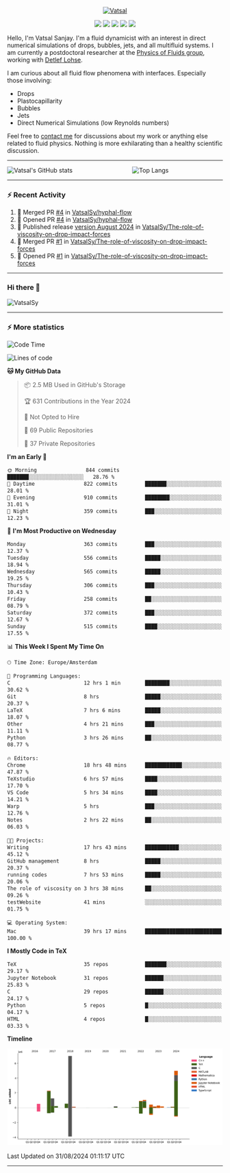 <center>

[<img alt="Vatsal" width="200px" src="https://www.dropbox.com/s/dxyybgtblo8er6h/Logo_Vatsal_Vector.png?raw=1">](https://www.vatsalsanjay.com)

[<img src="https://img.shields.io/badge/googlescholar-4285F4?&style=for-the-badge&logo=googlescholar&logoColor=white">](https://scholar.google.com/citations?hl=en&user=67aQviYAAAAJ)
[<img src="https://img.shields.io/static/v1.svg?&style=for-the-badge&logo=ResearchGate&label=&message=ResearchGate&logoColor=white&color=green">](https://www.researchgate.net/profile/Vatsal-Sanjay-2)
[<img src="https://img.shields.io/badge/twitter-1DA1F2?&style=for-the-badge&logo=twitter&logoColor=white">](https://twitter.com/VatsalSanjay)
[<img src="https://img.shields.io/badge/linkedin-0A66C2?&style=for-the-badge&logo=linkedin">](https://www.linkedin.com/in/vatsalsanjay/)
[<img src="https://img.shields.io/badge/orcid-A6CE39?&style=for-the-badge&logo=orcid&logoColor=white">](https://orcid.org/0000-0002-4293-6099)

</center>

Hello, I'm Vatsal Sanjay. I'm a fluid dynamicist with an interest in direct numerical simulations of drops, bubbles, jets, and all multifluid systems. I am currently a postdoctoral researcher at the [Physics of Fluids group](https://pof.tnw.utwente.nl), working with [Detlef Lohse](https://en.wikipedia.org/wiki/Detlef_Lohse). 

I am curious about all fluid flow phenomena with interfaces. Especially those involving:

- Drops
- Plastocapillarity
- Bubbles
- Jets
- Direct Numerical Simulations (low Reynolds numbers)

Feel free to [contact me](mailto:contact@vatsalsanjay.com) for discussions about my work or anything else related to fluid physics. Nothing is more exhilarating than a healthy scientific discussion.

<!-- ![Vatsal's GitHub stats](https://github-readme-stats-xi-wine-74.vercel.app/api?username=VatsalSy&show_icons=true&theme=vision-friendly-dark)

![Top Langs](https://github-readme-stats-xi-wine-74.vercel.app/api/top-langs/?username=VatsalSy&layout=compact&theme=vision-friendly-dark) -->

---
<div style="display: flex; justify-content: space-between;">
    <img src="https://github-readme-stats-xi-wine-74.vercel.app/api?username=VatsalSy&show_icons=true&theme=vision-friendly-dark" alt="Vatsal's GitHub stats" style="width: 55%;">
    <img src="https://github-readme-stats-xi-wine-74.vercel.app/api/top-langs/?username=VatsalSy&layout=compact&theme=vision-friendly-dark" alt="Top Langs" style="width: 42%;">
</div>

---

### :zap: Recent Activity

<!--START_SECTION:activity-->
1. 🎉 Merged PR [#4](https://github.com/VatsalSy/hyphal-flow/pull/4) in [VatsalSy/hyphal-flow](https://github.com/VatsalSy/hyphal-flow)
2. 💪 Opened PR [#4](https://github.com/VatsalSy/hyphal-flow/pull/4) in [VatsalSy/hyphal-flow](https://github.com/VatsalSy/hyphal-flow)
3. 🚀 Published release [version August 2024](https://github.com/VatsalSy/The-role-of-viscosity-on-drop-impact-forces/releases/tag/v1.0) in [VatsalSy/The-role-of-viscosity-on-drop-impact-forces](https://github.com/VatsalSy/The-role-of-viscosity-on-drop-impact-forces)
4. 🎉 Merged PR [#1](https://github.com/VatsalSy/The-role-of-viscosity-on-drop-impact-forces/pull/1) in [VatsalSy/The-role-of-viscosity-on-drop-impact-forces](https://github.com/VatsalSy/The-role-of-viscosity-on-drop-impact-forces)
5. 💪 Opened PR [#1](https://github.com/VatsalSy/The-role-of-viscosity-on-drop-impact-forces/pull/1) in [VatsalSy/The-role-of-viscosity-on-drop-impact-forces](https://github.com/VatsalSy/The-role-of-viscosity-on-drop-impact-forces)
<!--END_SECTION:activity-->
---

### Hi there 👋
<p align="left"> <img src="https://komarev.com/ghpvc/?username=VatsalSy&label=Profile%20views&color=orange&style=for-the-badge" alt="VatsalSy" /> </p>

---
### :zap: More statistics

<!--START_SECTION:waka-->
![Code Time](http://img.shields.io/badge/Code%20Time-257%20hrs%207%20mins-blue)

![Lines of code](https://img.shields.io/badge/From%20Hello%20World%20I%27ve%20Written-20.3%20million%20lines%20of%20code-blue)

**🐱 My GitHub Data** 

> 📦 2.5 MB Used in GitHub's Storage 
 > 
> 🏆 631 Contributions in the Year 2024
 > 
> 🚫 Not Opted to Hire
 > 
> 📜 69 Public Repositories 
 > 
> 🔑 37 Private Repositories 
 > 
**I'm an Early 🐤** 

```text
🌞 Morning                844 commits         ███████░░░░░░░░░░░░░░░░░░   28.76 % 
🌆 Daytime                822 commits         ███████░░░░░░░░░░░░░░░░░░   28.01 % 
🌃 Evening                910 commits         ████████░░░░░░░░░░░░░░░░░   31.01 % 
🌙 Night                  359 commits         ███░░░░░░░░░░░░░░░░░░░░░░   12.23 % 
```
📅 **I'm Most Productive on Wednesday** 

```text
Monday                   363 commits         ███░░░░░░░░░░░░░░░░░░░░░░   12.37 % 
Tuesday                  556 commits         █████░░░░░░░░░░░░░░░░░░░░   18.94 % 
Wednesday                565 commits         █████░░░░░░░░░░░░░░░░░░░░   19.25 % 
Thursday                 306 commits         ███░░░░░░░░░░░░░░░░░░░░░░   10.43 % 
Friday                   258 commits         ██░░░░░░░░░░░░░░░░░░░░░░░   08.79 % 
Saturday                 372 commits         ███░░░░░░░░░░░░░░░░░░░░░░   12.67 % 
Sunday                   515 commits         ████░░░░░░░░░░░░░░░░░░░░░   17.55 % 
```


📊 **This Week I Spent My Time On** 

```text
🕑︎ Time Zone: Europe/Amsterdam

💬 Programming Languages: 
C                        12 hrs 1 min        ████████░░░░░░░░░░░░░░░░░   30.62 % 
Git                      8 hrs               █████░░░░░░░░░░░░░░░░░░░░   20.37 % 
LaTeX                    7 hrs 6 mins        █████░░░░░░░░░░░░░░░░░░░░   18.07 % 
Other                    4 hrs 21 mins       ███░░░░░░░░░░░░░░░░░░░░░░   11.11 % 
Python                   3 hrs 26 mins       ██░░░░░░░░░░░░░░░░░░░░░░░   08.77 % 

🔥 Editors: 
Chrome                   18 hrs 48 mins      ████████████░░░░░░░░░░░░░   47.87 % 
TeXstudio                6 hrs 57 mins       ████░░░░░░░░░░░░░░░░░░░░░   17.70 % 
VS Code                  5 hrs 34 mins       ████░░░░░░░░░░░░░░░░░░░░░   14.21 % 
Warp                     5 hrs               ███░░░░░░░░░░░░░░░░░░░░░░   12.76 % 
Notes                    2 hrs 22 mins       ██░░░░░░░░░░░░░░░░░░░░░░░   06.03 % 

🐱‍💻 Projects: 
Writing                  17 hrs 43 mins      ███████████░░░░░░░░░░░░░░   45.12 % 
GitHub management        8 hrs               █████░░░░░░░░░░░░░░░░░░░░   20.37 % 
running codes            7 hrs 53 mins       █████░░░░░░░░░░░░░░░░░░░░   20.06 % 
The role of viscosity on 3 hrs 38 mins       ██░░░░░░░░░░░░░░░░░░░░░░░   09.26 % 
testWebsite              41 mins             ░░░░░░░░░░░░░░░░░░░░░░░░░   01.75 % 

💻 Operating System: 
Mac                      39 hrs 17 mins      █████████████████████████   100.00 % 
```

**I Mostly Code in TeX** 

```text
TeX                      35 repos            ███████░░░░░░░░░░░░░░░░░░   29.17 % 
Jupyter Notebook         31 repos            ██████░░░░░░░░░░░░░░░░░░░   25.83 % 
C                        29 repos            ██████░░░░░░░░░░░░░░░░░░░   24.17 % 
Python                   5 repos             █░░░░░░░░░░░░░░░░░░░░░░░░   04.17 % 
HTML                     4 repos             █░░░░░░░░░░░░░░░░░░░░░░░░   03.33 % 
```



**Timeline**

![Lines of Code chart](https://raw.githubusercontent.com/VatsalSy/VatsalSy/main/assets/bar_graph.png)


 Last Updated on 31/08/2024 01:11:17 UTC
<!--END_SECTION:waka-->
---
